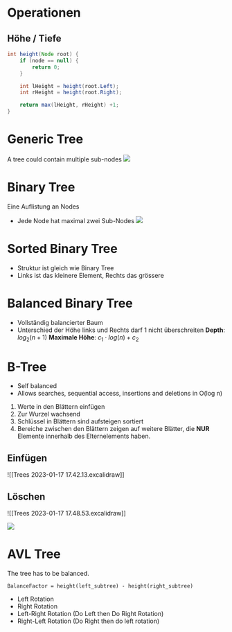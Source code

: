 # Operationen



## Höhe / Tiefe
```java
int height(Node root) {
	if (node == null) {
		return 0;
	}

	int lHeight = height(root.Left);
	int rHeight = height(root.Right);

	return max(lHeight, rHeight) +1;
}

```

# Generic Tree
A tree could contain multiple sub-nodes
![](https://media.geeksforgeeks.org/wp-content/uploads/20190612120758/generic-tree_gfg.png)



# Binary Tree
Eine Auflistung an Nodes
- Jede Node hat maximal zwei Sub-Nodes
![](https://www.geeksforgeeks.org/wp-content/uploads/binary-tree-to-DLL.png)
# Sorted Binary Tree
- Struktur ist gleich wie Binary Tree
- Links ist das kleinere Element, Rechts das grössere

# Balanced Binary Tree
- Vollständig balancierter Baum
- Unterschied der Höhe links und Rechts darf 1 nicht überschreiten
**Depth**: $log_2(n+1)$
**Maximale Höhe**: $c_1 \cdot log(n) + c_2$

# B-Tree
- Self balanced
- Allows searches, sequential access, insertions and deletions in O(log n)

1. Werte in den Blättern einfügen
2. Zur Wurzel wachsend
3. Schlüssel in Blättern sind aufsteigen sortiert
4. Bereiche zwischen den Blättern zeigen auf weitere Blätter, die **NUR** Elemente innerhalb des Elternelements haben.
## Einfügen

![[Trees 2023-01-17 17.42.13.excalidraw]]

## Löschen
![[Trees 2023-01-17 17.48.53.excalidraw]]

![](https://martin-thoma.com/images/2012/07/b-tree-2-small.png)

# AVL Tree
The tree has to be balanced.

	BalanceFactor = height(left_subtree) - height(right_subtree)

- Left Rotation
- Right Rotation
- Left-Right Rotation (Do Left then Do Right Rotation)
- Right-Left Rotation (Do Right then do left rotation)